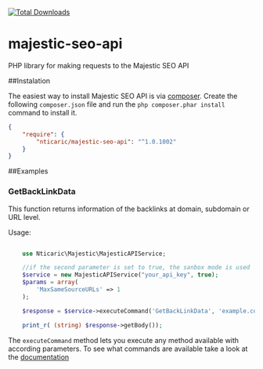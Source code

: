 [![Total Downloads](https://img.shields.io/packagist/dt/nticaric/majestic-seo-api.svg?style=flat-square)](https://packagist.org/packages/nticaric/majestic-seo-api)

majestic-seo-api
================

PHP library for making requests to the Majestic SEO API

##Instalation

The easiest way to install Majestic SEO API is via [composer](http://getcomposer.org/). Create the following `composer.json` file and run the `php composer.phar install` command to install it.

```json
{
    "require": {
        "nticaric/majestic-seo-api": "^1.0.1002"
    }
}
```

##Examples

### GetBackLinkData

This function returns information of the backlinks at domain, subdomain or URL level.

Usage:
```php

    use Nticaric\Majestic\MajesticAPIService;

    //if the second parameter is set to true, the sanbox mode is used
    $service = new MajesticAPIService("your_api_key", true);
    $params = array(
        'MaxSameSourceURLs' => 1
    );

    $response = $service->executeCommand('GetBackLinkData', 'example.com', $params);

    print_r( (string) $response->getBody());

```

The `executeCommand` method lets you execute any method available with according 
parameters. To see what commands are available take a look at the 
[documentation](http://developer-support.majestic.com/api/commands/)


